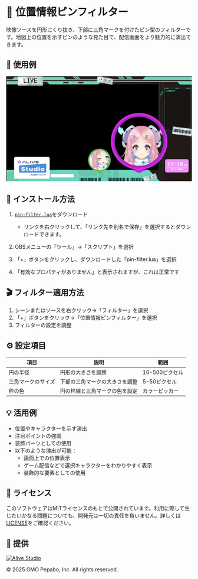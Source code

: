 # 📍 位置情報ピンフィルター

映像ソースを円形にくり抜き、下部に三角マークを付けたピン型のフィルターです。地図上の位置を示すピンのような見た目で、配信画面をより魅力的に演出できます。

## 🎥 使用例

![フィルター適用](pinfilter_capture.png)

## 🔧 インストール方法

1. [`pin-filter.lua`](https://raw.githubusercontent.com/pepabo/alive-project-obs-plugins/main/scripts/pin-filter/pin-filter.lua)をダウンロード

    - リンクを右クリックして、「リンク先を別名で保存」を選択するとダウンロードできます。

2. OBSメニューの「ツール」→「スクリプト」を選択
3. 「+」ボタンをクリックし、ダウンロードした「pin-filter.lua」を選択
4. 「有効なプロパティがありません」と表示されますが、これは正常です

## 🎬 フィルター適用方法

1. シーンまたはソースを右クリック→「フィルター」を選択
2. 「+」ボタンをクリック→「位置情報ピンフィルター」を選択
3. フィルターの設定を調整

## ⚙️ 設定項目

| 項目 | 説明 | 範囲 |
| ---- | ---- | ---- |
| 円の半径 | 円形の大きさを調整 | 10-500ピクセル |
| 三角マークのサイズ | 下部の三角マークの大きさを調整 | 5-50ピクセル |
| 枠の色 | 円の枠線と三角マークの色を設定 | カラーピッカー |


## 💡 活用例

- 位置やキャラクターを示す演出
- 注目ポイントの強調
- 装飾パーツとしての使用
- 以下のような演出が可能：
  - 画面上での位置表示
  - ゲーム配信などで選択キャラクターをわかりやすく表示
  - 装飾的な要素としての使用

## 📝 ライセンス

このソフトウェアはMITライセンスのもとで公開されています。利用に際して生じたいかなる問題についても、開発元は一切の責任を負いません。詳しくは[LICENSE](../../LICENSE)をご確認ください。

## 🎯 提供

[![Alive Studio](../../assets/alive-studio-logo.png)](https://alive-project.com/studio)

© 2025 GMO Pepabo, Inc. All rights reserved. 